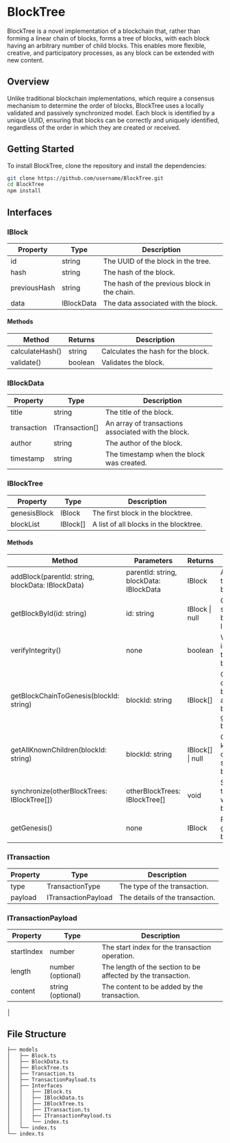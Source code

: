 # BlockTree

BlockTree is a novel implementation of a blockchain that, rather than forming a linear chain of blocks, forms a tree of blocks, with each block having an arbitrary number of child blocks. This enables more flexible, creative, and participatory processes, as any block can be extended with new content.

## Overview

Unlike traditional blockchain implementations, which require a consensus mechanism to determine the order of blocks, BlockTree uses a locally validated and passively synchronized model. Each block is identified by a unique UUID, ensuring that blocks can be correctly and uniquely identified, regardless of the order in which they are created or received.

## Getting Started

To install BlockTree, clone the repository and install the dependencies:

```bash
git clone https://github.com/username/BlockTree.git
cd BlockTree
npm install
```

## Interfaces

### IBlock

| Property | Type | Description |
| -------- | ---- | ----------- |
| id | string | The UUID of the block in the tree. |
| hash | string | The hash of the block. |
| previousHash | string | The hash of the previous block in the chain. |
| data | IBlockData | The data associated with the block. |

#### Methods

| Method | Returns | Description |
| ------ | ------- | ----------- |
| calculateHash() | string | Calculates the hash for the block. |
| validate() | boolean | Validates the block. |

### IBlockData

| Property | Type | Description |
| -------- | ---- | ----------- |
| title | string | The title of the block. |
| transaction | ITransaction[] | An array of transactions associated with the block. |
| author | string | The author of the block. |
| timestamp | string | The timestamp when the block was created. |

### IBlockTree

| Property | Type | Description |
| -------- | ---- | ----------- |
| genesisBlock | IBlock | The first block in the blocktree. |
| blockList | IBlock[] | A list of all blocks in the blocktree. |

#### Methods

| Method | Parameters | Returns | Description |
| ------ | ---------- | ------- | ----------- |
| addBlock(parentId: string, blockData: IBlockData) | parentId: string, blockData: IBlockData | IBlock | Adds a block to the blocktree. |
| getBlockById(id: string) | id: string | IBlock \| null | Gets a specific block by its ID. |
| verifyIntegrity() | none | boolean | Verifies the integrity of the blocktree. |
| getBlockChainToGenesis(blockId: string) | blockId: string | IBlock[] | Gets the chain of blocks from a specified block to the genesis block. |
| getAllKnownChildren(blockId: string) | blockId: string | IBlock[] \| null | Gets all known children of a specified block. |
| synchronize(otherBlockTrees: IBlockTree[]) | otherBlockTrees: IBlockTree[] | void | Synchronizes the blocktree with other blocktrees. |
| getGenesis() | none | IBlock | Returns the genesis block. |

### ITransaction

| Property | Type | Description |
| -------- | ---- | ----------- |
| type | TransactionType | The type of the transaction. |
| payload | ITransactionPayload | The details of the transaction. |

### ITransactionPayload

| Property | Type | Description |
| -------- | ---- | ----------- |
| startIndex | number | The start index for the transaction operation. |
| length | number (optional) | The length of the section to be affected by the transaction. |
| content | string (optional) | The content to be added by the transaction. |root
│

## File Structure

```structure
├── models
│   ├── Block.ts
│   ├── BlockData.ts
│   ├── BlockTree.ts
│   ├── Transaction.ts
│   ├── TransactionPayload.ts
│   ├── Interfaces
│   │   ├── IBlock.ts
│   │   ├── IBlockData.ts
│   │   ├── IBlockTree.ts
│   │   ├── ITransaction.ts
│   │   ├── ITransactionPayload.ts
│   │   └── index.ts
│   └── index.ts
└── index.ts
```